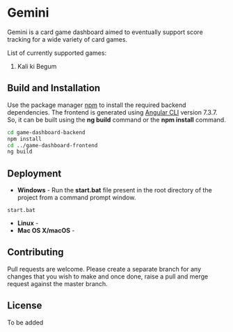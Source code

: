 # Gemini

Gemini is a card game dashboard aimed to eventually support score tracking for a wide variety of card games.

List of currently supported games:

 1. Kali ki Begum

## Build and Installation

Use the package manager [npm](https://www.npmjs.com/) to install the required backend dependencies. The frontend is generated using [Angular CLI](https://github.com/angular/angular-cli) version 7.3.7. So, it can be built using the **ng build** command or the **npm install** command.

```bash
cd game-dashboard-backend
npm install
cd ../game-dashboard-frontend
ng build
```
## Deployment
- **Windows** - Run the **start.bat** file present in the root directory of the project from a command prompt window.
```
start.bat
```
- **Linux** - 
- **Mac OS X/macOS** - 

## Contributing
Pull requests are welcome. Please create a separate branch for any changes that you wish to make and once done, raise a pull and merge request against the master branch.

## License
To be added